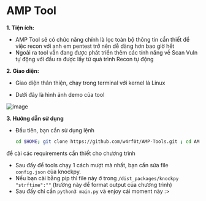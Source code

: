 # AMP Tool
**1. Tiện ích:**

- AMP Tool sẽ có chức năng chính là lọc toàn bộ thông tin cần thiết để việc recon với anh em pentest trở nên dễ dàng hơn bao giờ hết
- Ngoài ra tool vẫn đang được phát triển thêm các tính năng về Scan Vuln tự động với đầu ra được lấy từ quá trình Recon tự động

**2. Giao diện:**

- Giao diện thân thiện, chạy trong terminal với kernel là Linux

- Dưới đây là hình ảnh demo của tool

![image](https://user-images.githubusercontent.com/61643034/220074840-4e54c363-7040-443b-b240-e47b2b0dcc6a.png)

**3. Hướng dẫn sử dụng**

- Đầu tiên, bạn cần sử dụng lệnh
  ```bash
  cd $HOME; git clone https://github.com/w4rf0t/AMP-Tools.git ; cd AMP-Tools ; chmod +x AutoRecon/install.sh; ./AutoRecon/install.sh
  ```
để cài các requirements cần thiết cho chương trình

- Sau đấy để tools chạy 1 cách mượt mà nhất, bạn cần sửa file ``config.json`` của knockpy.
- Nếu bạn cài bằng pip thì file này ở trong ``/dist_packages/knockpy "strftime":""`` (trường này để format output của chương trình)
- Sau đấy chỉ cần ``python3 main.py`` và enjoy cái moment này :>
